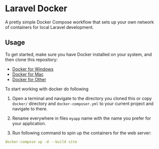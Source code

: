 # Laravel Docker

A pretty simple Docker Compose workflow that sets up your own network of containers for local Laravel development. 

## Usage

To get started, make sure you have Docker installed on your system, and then clone this repository:
- [Docker for Windows](https://docs.docker.com/desktop/windows/install/)
- [Docker for Mac](https://docs.docker.com/desktop/mac/install/)
- [Docker for Other](https://docs.docker.com/compose/install/)


To start working with docker do following 

1. Open a terminal and navigate to the directory you cloned this
   or copy `docker/` directory and `docker-composer.yml` to your current project and navigate to there.

2. Rename everywhere in files `myapp` name with the name you prefer for your application.

3. Run following command to spin up the containers for the web server:

~~~yaml
docker-compose up -d --build site
~~~


